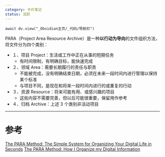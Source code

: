 ```yaml
---
category: 卡片笔记
status: 活跃
---
```

```dataviewjs
await dv.view("_Obsidian主页/_代码/导航栏")
```

PARA（Project Area Resource Archive）是一种**以行动为导向**的文件组织方法，将文件分为四个类别：
- １、项目 Project：生活或工作中正在从事的短期任务
    - 有时间限制，有明确目标，能快速完成
- ２、领域 Area：需要长期履行的责任与职责
    - 不能被完成，没有明确结束日期，必须在未来一段时间内进行管理以保持某个标准
    - 与项目不同，是现在和将来一段时间内进行的或重复的行动
- ３、资源 Resource：将来可能有用、或感兴趣的项目
    - 这些内容不需要完善，但以后可能很重要，保留用作参考
- ４、归档 Archive：上述 3 个类别非活动项目


---
# 参考
[The PARA Method: The Simple System for Organizing Your Digital Life in Seconds](https://fortelabs.com/blog/para)
[The PARA Method: How I Organize my Digital Information](https://www.lucapallotta.com/para)
